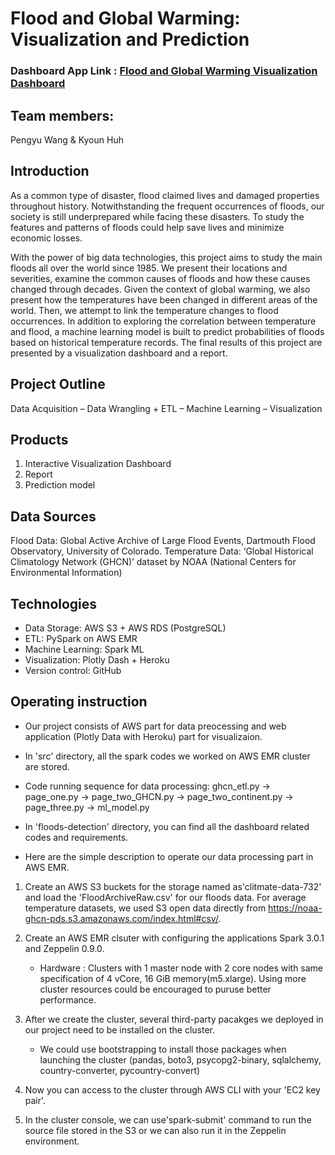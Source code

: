 # Flood and Global Warming: Visualization and Prediction
### Dashboard App Link :  [Flood and Global Warming Visualization Dashboard](https://floods-detection.herokuapp.com/apps/floods)

## Team members:
Pengyu Wang & Kyoun Huh

## Introduction
As a common type of disaster, flood claimed lives and damaged properties throughout history. Notwithstanding the frequent occurrences of floods, our society is still underprepared while facing these disasters. To study the features and patterns of floods could help save lives and minimize economic losses.

With the power of big data technologies, this project aims to study the main floods all over the world since 1985. We present their locations and severities, examine the common causes of floods and how these causes changed through decades. Given the context of global warming, we also present how the temperatures have been changed in different areas of the world. Then, we attempt to link the temperature changes to flood occurrences. In addition to exploring the correlation between temperature and flood, a machine learning model is built to predict probabilities of floods based on historical temperature records. The final results of this project are presented by a visualization dashboard and a report.

## Project Outline
Data Acquisition – Data Wrangling + ETL – Machine Learning – Visualization

## Products
1. Interactive Visualization Dashboard
2. Report
3. Prediction model

## Data Sources
Flood Data: Global Active Archive of Large Flood Events, Dartmouth Flood Observatory, University of Colorado.
Temperature Data: ‘Global Historical Climatology Network (GHCN)’  dataset by NOAA (National Centers for Environmental Information) 


## Technologies
- Data Storage: AWS S3 + AWS RDS (PostgreSQL)
- ETL: PySpark on AWS EMR
- Machine Learning: Spark ML
- Visualization: Plotly Dash + Heroku
- Version control: GitHub

## Operating instruction
- Our project consists of AWS part for data preocessing and web application (Plotly Data with Heroku) part for visualizaion.
- In 'src' directory, all the spark codes we worked on AWS EMR cluster are stored.
- Code running sequence for data processing: ghcn_etl.py -> page_one.py -> page_two_GHCN.py -> page_two_continent.py -> page_three.py ->  ml_model.py
- In 'floods-detection' directory, you can find all the dashboard related codes and requirements.

- Here are the simple description to operate our data processing part in AWS EMR.
1. Create an AWS S3 buckets for the storage named as'clitmate-data-732' and load the 'FloodArchiveRaw.csv' for our floods data.
   For average temperature datasets, we used S3 open data directly from https://noaa-ghcn-pds.s3.amazonaws.com/index.html#csv/.
2. Create an AWS EMR clsuter with configuring the applications Spark 3.0.1 and Zeppelin 0.9.0.
   - Hardware : Clusters with 1 master node with 2 core nodes with same specification of 4 vCore, 16 GiB memory(m5.xlarge).
   Using more cluster resources could be encouraged to puruse better performance. 
3. After we create the cluster, several third-party pacakges we deployed in our project need to be installed on the cluster.
   - We could use bootstrapping to install those packages when launching the cluster
   (pandas, boto3, psycopg2-binary, sqlalchemy, country-converter, pycountry-convert)
   
4. Now you can access to the cluster through AWS CLI with your 'EC2 key pair'.
6. In the cluster console, we can use'spark-submit' command to run the source file stored in the S3 or we can also run it in the Zeppelin environment.


   
